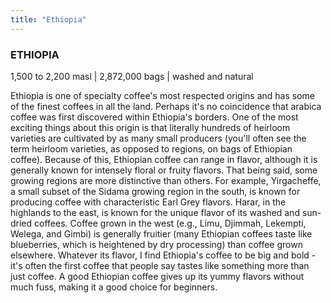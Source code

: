 ```yaml
---
title: "Ethiopia"
---
```

### ETHIOPIA

1,500 to 2,200 masl | 2,872,000 bags | washed and natural

Ethiopia is one of specialty coffee's most respected origins and has some of the finest coffees in all the land. Perhaps it's no coincidence that arabica coffee was first discovered within Ethiopia's borders. One of the most exciting things about this origin is that literally hundreds of heirloom varieties are cultivated by as many small producers (you'll often see the term heirloom varieties, as opposed to regions, on bags of Ethiopian coffee). Because of this, Ethiopian coffee can range in flavor, although it is generally known for intensely floral or fruity flavors. That being said, some growing regions are more distinctive than others. For example, Yirgacheffe, a small subset of the Sidama growing region in the south, is known for producing coffee with characteristic Earl Grey flavors. Harar, in the highlands to the east, is known for the unique flavor of its washed and sun-dried coffees. Coffee grown in the west (e.g., Limu, Djimmah, Lekempti, Welega, and Gimbi) is generally fruitier (many Ethiopian coffees taste like blueberries, which is heightened by dry processing) than coffee grown elsewhere. Whatever its flavor, I find Ethiopia's coffee to be big and bold - it's often the first coffee that people say tastes like something more than just coffee. A good Ethiopian coffee gives up its yummy flavors without much fuss, making it a good choice for beginners.

